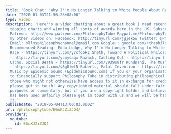 ```yaml
---
title: 'Book Chat: "Why I''m No Longer Talking to White People About Race"'
date: "2020-01-03T21:56:23+08:00"
type: video
description: 'Here''s a video chatting about a great book I read recently that''s
  topping charts and winning all sorts of awards here in the UK! Subscribe! http://tinyurl.com/pr99a46
  Patreon: http://www.patreon.com/PhilosophyTube Paypal.me/PhilosophyTube Check out
  my other videos on: Facebook: http://tinyurl.com/jgjek5w Twitter: @PhilosophyTube
  Email: ollysphilosophychannel@gmail.com Google+: google.com/+thephilosophytube realphilosophytube.tumblr.com
  Recommended Reading: Eddo-Lodge, Why I''m No Longer Talking to White People About
  Race - https://tinyurl.com/y7cfgbkz Sheth, Toward A Political Philosophy of Race
  - https://tinyurl.com/ycmysaqx Razack, Casting Out - https://tinyurl.com/y7jv622x
  Cacho, Social Death - https://tinyurl.com/y939s8fr Kundnani, The Muslims Are Coming
  - https://tinyurl.com/y8g8fwf5 Roberts, Fatal Invention - https://tinyurl.com/ybdcvvdk
  Music by Epidemic Sound (Epidemicsound.com) If you or your organisation would like
  to financially support Philosophy Tube in distributing philosophical knowledge to
  those who might not otherwise have access to it in exchange for credits on the show,
  please get in touch! Any copyrighted material should fall under fair use for educational
  purposes or commentary, but if you are a copyright holder and believe your material
  has been used unfairly please get in touch with us and we will be happy to discuss
  it.'
publishdate: "2018-05-04T13:00:03.000Z"
url: /philosophytube/E6uKJZiZJO4/
providers:
  youtube:
    id: E6uKJZiZJO4
---
```

